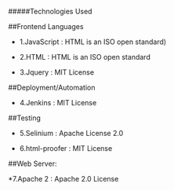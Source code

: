 #####Technologies Used

##Frontend Languages

* 1.JavaScript  : HTML is an ISO open standard)

* 2.HTML  : HTML is an ISO open standard

* 3.Jquery : MIT License

##Deployment/Automation

* 4.Jenkins : MIT License

##Testing

* 5.Selinium :  Apache License 2.0

* 6.html-proofer : MIT License

##Web Server:

*7.Apache 2 : Apache 2.0 License